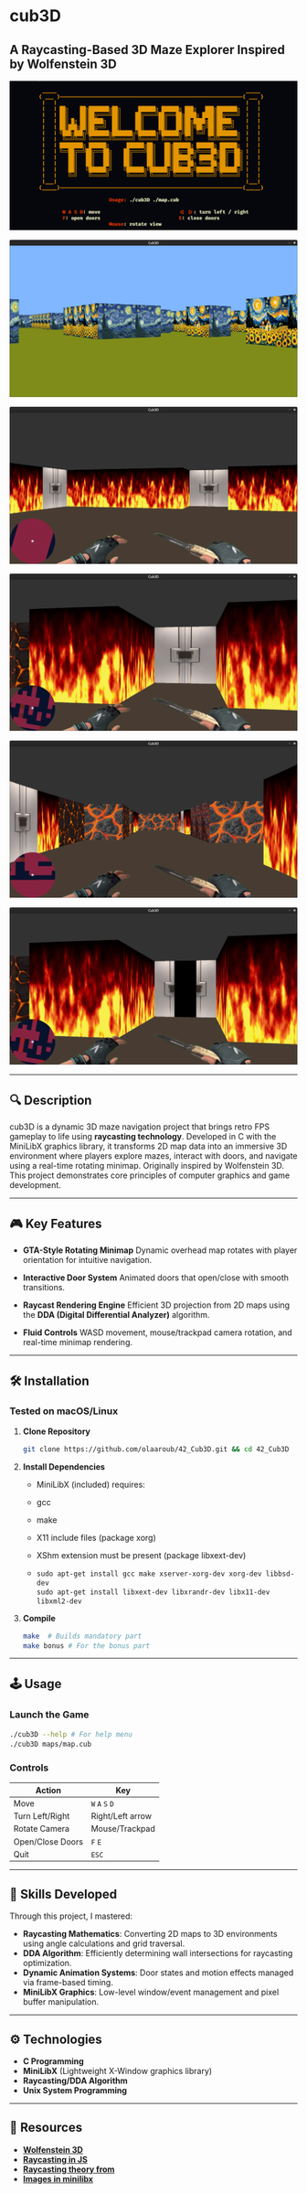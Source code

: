 # cub3D

## A Raycasting-Based 3D Maze Explorer Inspired by Wolfenstein 3D

![Screenshot of the game](imgs/screenshots/help.png)

![Screenshot of the game](imgs/screenshots/1.png)

![Screenshot of the game](imgs/screenshots/2.png)

![Screenshot of the game](imgs/screenshots/3.png)

![Screenshot of the game](imgs/screenshots/5.png)

![Screenshot of the game](imgs/screenshots/4.png)

---

## 🔍 Description

cub3D is a dynamic 3D maze navigation project that brings retro FPS gameplay to life using **raycasting technology**.
Developed in C with the MiniLibX graphics library, it transforms 2D map data into an immersive 3D environment where players explore mazes,
interact with doors, and navigate using a real-time rotating minimap. Originally inspired by Wolfenstein 3D.
This project demonstrates core principles of computer graphics and game development.

---

## 🎮 Key Features

- **GTA-Style Rotating Minimap**
  Dynamic overhead map rotates with player orientation for intuitive navigation.

- **Interactive Door System**
  Animated doors that open/close with smooth transitions.

- **Raycast Rendering Engine**
  Efficient 3D projection from 2D maps using the **DDA (Digital Differential Analyzer)** algorithm.

- **Fluid Controls**
  WASD movement, mouse/trackpad camera rotation, and real-time minimap rendering.

---

## 🛠️ Installation

### Tested on macOS/Linux

1. **Clone Repository**

   ```bash
   git clone https://github.com/olaaroub/42_Cub3D.git && cd 42_Cub3D
   ```

2. **Install Dependencies**
   - MiniLibX (included) requires:
   - gcc
   - make
   - X11 include files (package xorg)
   - XShm extension must be present (package libxext-dev)

   - ```Utility functions from BSD systems - development files (package libbsd-dev)
     sudo apt-get install gcc make xserver-xorg-dev xorg-dev libbsd-dev
     sudo apt-get install libxext-dev libxrandr-dev libx11-dev libxml2-dev
     ```

3. **Compile**

   ```bash
   make  # Builds mandatory part
   make bonus # For the bonus part
   ```

---

## 🕹️ Usage

### Launch the Game

```bash
./cub3D --help # For help menu
./cub3D maps/map.cub
```

### Controls

|       Action          |       Key       |
|-----------------------|-----------------|
| Move                  | `W` `A` `S` `D` |
| Turn Left/Right       | Right/Left arrow|
| Rotate Camera         | Mouse/Trackpad  |
| Open/Close Doors      | `F`      `E`    |
| Quit                  | `ESC`           |

---

## 🧠 Skills Developed

Through this project, I mastered:

- **Raycasting Mathematics**: Converting 2D maps to 3D environments using angle calculations and grid traversal.
- **DDA Algorithm**: Efficiently determining wall intersections for raycasting optimization.
- **Dynamic Animation Systems**: Door states and motion effects managed via frame-based timing.
- **MiniLibX Graphics**: Low-level window/event management and pixel buffer manipulation.

---

## ⚙️ Technologies

- **C Programming**
- **MiniLibX** (Lightweight X-Window graphics library)
- **Raycasting/DDA Algorithm**
- **Unix System Programming**

---

## 🌟 Resources

- [**Wolfenstein 3D**](http://users.atw.hu/wolf3d/)
- [**Raycasting in JS**](http://www.playfuljs.com/a-first-person-engine-in-265-lines/)
- [**Raycasting theory from**](https://lodev.org/cgtutor/raycasting.html)
- [**Images in minilibx**](https://github.com/keuhdall/images_example)
